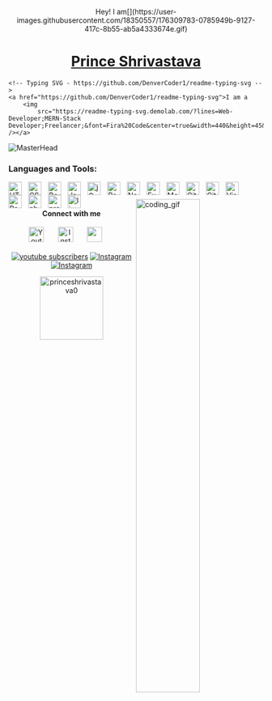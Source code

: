 <p align="center">
    Hey! I am[](https://user-images.githubusercontent.com/18350557/176309783-0785949b-9127-417c-8b55-ab5a4333674e.gif)
    <h1 align="center"><a href="https://github.com/princeshrivastava0"> Prince Shrivastava </a></h1>
</p>

<p align="center">
    
    <!-- Typing SVG - https://github.com/DenverCoder1/readme-typing-svg -->
    <a href="https://github.com/DenverCoder1/readme-typing-svg">I am a
        <img
            src="https://readme-typing-svg.demolab.com/?lines=Web-Developer;MERN-Stack Developer;Freelancer;&font=Fira%20Code&center=true&width=440&height=45&color=f75c7e&vCenter=true&pause=1000&size=22" /></a>
</p>

![MasterHead](https://repository-images.githubusercontent.com/588181932/e36ec678-7984-4cdd-8e4c-a3932772ff8e)





<h3 align="left">Languages and Tools:</h3>
<img align="left" alt="HTML5" width="26px" src="https://cdn.jsdelivr.net/gh/devicons/devicon/icons/html5/html5-original.svg" style="padding-right:10px;" />
<img align="left" alt="CSS3" width="26px" src="https://cdn.jsdelivr.net/gh/devicons/devicon/icons/css3/css3-original.svg" style="padding-right:10px;" />
<img align="left" alt="Bootstrap" width="26px" src="https://cdn.jsdelivr.net/gh/devicons/devicon/icons/bootstrap/bootstrap-original.svg" style="padding-right:10px;" />
<img align="left" alt="JavaScript" width="26px" src="https://cdn.jsdelivr.net/gh/devicons/devicon/icons/javascript/javascript-original.svg" style="padding-right:10px;" />
<img  align="left" alt="jQuery" width="26px" src="https://cdn.jsdelivr.net/gh/devicons/devicon/icons/jquery/jquery-plain.svg" style="padding-right:10px" />        
<img  align="left" alt="React" width="26px" src="https://cdn.jsdelivr.net/gh/devicons/devicon/icons/react/react-original.svg" style="padding-right:10px;" />
<img  align="left" alt="Node.js" width="26px" src="https://cdn.jsdelivr.net/gh/devicons/devicon/icons/nodejs/nodejs-original.svg" style="padding-right:10px;"/> 
<img  align="left" alt="Express.Js" width="26px" src="https://cdn.jsdelivr.net/gh/devicons/devicon/icons/express/express-original.svg" style="padding-right:10px;" />
<img  align="left" alt="MongoDB" width="26px" src="https://cdn.jsdelivr.net/gh/devicons/devicon/icons/mongodb/mongodb-original.svg" style="padding-right:10px;" /> 
<img  align="left" alt="Git" width="26px" src="https://cdn.jsdelivr.net/gh/devicons/devicon/icons/git/git-original.svg" style="padding-right:10px;" /> 
<img  align="left"  alt="Github" width="26px" src="https://cdn.jsdelivr.net/gh/devicons/devicon/icons/github/github-original.svg" style="padding-right:10px;" />
<img  align="left" alt="Visual Studio Code" width="26px" src="https://cdn.jsdelivr.net/gh/devicons/devicon/icons/vscode/vscode-original.svg" style="padding-right:10px;" />
<img align="left" alt="Postman" src="https://www.vectorlogo.zone/logos/getpostman/getpostman-icon.svg" alt="postman" width="26px" style="padding-right:10px" />
<img align="left" alt="photoshop" width="26px" src="https://cdn.jsdelivr.net/gh/devicons/devicon/icons/photoshop/photoshop-line.svg" style="padding-right:10px" />
<img align="left" alt="premierepro" width="26px" src="https://cdn.jsdelivr.net/gh/devicons/devicon/icons/premierepro/premierepro-original.svg" style="padding-right:10px" />          
<img align="left" alt="linux" width="26px" src="https://cdn.jsdelivr.net/gh/devicons/devicon/icons/linux/linux-original.svg" style="padding-right:10px" />             <br>
<br>
<img width="50%" align="right" src="https://camo.githubusercontent.com/c8626937d147ba7805f0989930848b2065807daae2202356d7201a9246c30b51/68747470733a2f2f6d69722d73332d63646e2d63662e626568616e63652e6e65742f70726f6a6563745f6d6f64756c65732f66732f3831626234623136353638343031392e363430623630333864313333652e676966"
    alt="coding_gif">

<!-- Social icons section -->
<h4 align="center">Connect with me</h4>
<p align="center">
    <a href="https://www.youtube.com/@coding.prince" target="_blank"><img width="30px" alt="Youtube" title="Youtube"
            src="https://cdn-icons-png.flaticon.com/512/725/725300.png" /></a>
    &#8287;&#8287;&#8287;&#8287;&#8287;
    <a href="https://www.instagram.com/coding.prince/" target="_blank"><img width="30px" alt="Instagram" title="Instagram"
            src="https://cdn-icons-png.flaticon.com/512/1383/1383263.png" /></a>
    &#8287;&#8287;&#8287;&#8287;&#8287;
    <a href="https://www.linkedin.com/in/prince-shrivastava/" alt="LinkedIn" title="LinkedIn" target="_blank"><img width="30px"
            src="https://cdn-icons-png.flaticon.com/512/1384/1384889.png" /></a>
    &#8287;&#8287;&#8287;&#8287;&#8287;
    <br> <br>
    <a href="https://www.youtube.com/@coding.prince?sub_confirmation=1" target="_blank"> <img alt="youtube subscribers" title="Subscribe to my YouTube channel" src="https://img.shields.io/badge/YouTube-FF0000?style=for-the-badge&logo=youtube&logoColor=white" /></a>
    <a href="https://www.instagram.com/coding.prince" target="_blank"><img src="https://img.shields.io/badge/Instagram-E4405F?style=for-the-badge&logo=instagram&logoColor=white" alt="Instagram" title="Follow me on Instagarm"></a>
    <a href="https://www.linkedin.com/in/prince-shrivastava/" target="_blank"><img src="https://img.shields.io/badge/LinkedIn-0077B5?style=for-the-badge&logo=linkedin&logoColor=white" alt="Instagram" title="Follow me on Instagarm"></a>
    
 </p>          
  <p align="center"> <img width="125px" src="https://komarev.com/ghpvc/?username=princeshrivastava0&label=Profile%20visits&color=0e75b6&style=flat" alt="princeshrivastava0" /> </p> 
